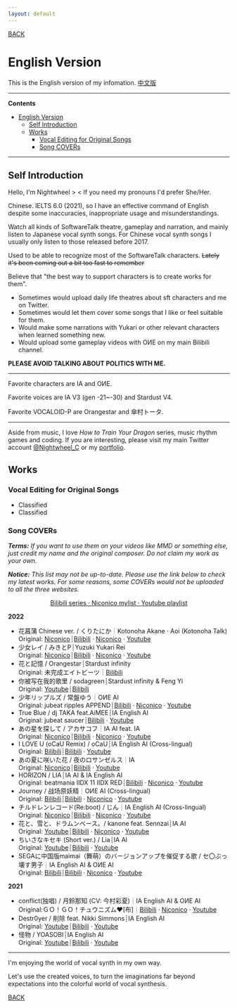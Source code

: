 ```yaml
---
layout: default
---
```


[BACK](./)

# English Version

This is the English version of my infomation. [中文版](./Chinese-intro.html)

---

**Contents**

- [English Version](#english-version)
  - [Self Introduction](#self-introduction)
  - [Works](#works)
    - [Vocal Editing for Original Songs](#vocal-editing-for-original-songs)
    - [Song COVERs](#song-covers)

---

## Self Introduction

Hello, I'm Nightwheel > < If you need my pronouns I'd prefer She/Her.

Chinese. IELTS 6.0 (2021), so I have an effective command of English despite some inaccuracies, inappropriate usage and misunderstandings.

Watch all kinds of SoftwareTalk theatre, gameplay and narration, and mainly listen to Japanese vocal synth songs. For Chinese vocal synth songs I usually only listen to those released before 2017.

Used to be able to recognize most of the SoftwareTalk characters. ~~Lately it's been coming out a bit too fast to remember~~

Believe that "the best way to support characters is to create works for them".

- Sometimes would upload daily life theatres about sft characters and me on Twitter.
- Sometimes would let them cover some songs that I like or feel suitable for them.
- Would make some narrations with Yukari or other relevant characters when learned something new.
- Would upload some gameplay videos with OИE on my main Bilibili channel.

**PLEASE AVOID TALKING ABOUT POLITICS WITH ME.**

---

Favorite characters are IA and OИE.

Favorite voices are IA V3 (gen -21~-30) and Stardust V4.

Favorite VOCALOID-P are Orangestar and 傘村トータ.

---

Aside from music, I love *How to Train Your Dragon* series, music rhythm games and coding. If you are interesting, please visit my main Twitter account [@Nightwheel_C](https://twitter.com/Nightwheel_C) or my [portfolio](https://nachtgeistw.github.io/).

## Works

### Vocal Editing for Original Songs

- Classified
- Classified

### Song COVERs

***Terms:*** *If you want to use them on your videos like MMD or something else, just credit my name and the original composer. Do not claim my work as your own.*

***Notice:*** *This list may not be up-to-date. Please use the link below to check my latest works. For some reasons, some COVERs would not be uploaded to all the three websites.*

<p align="center">
  <a href="https://space.bilibili.com/2138390911/channel/seriesdetail?sid=2017460">
    Bilibili series ·
  </a>
  <a href="https://www.nicovideo.jp/user/121806569/mylist/72649007">
    Niconico mylist ·
  </a>
  <a href="https://www.youtube.com/playlist?list=PL_-VcYTwneVaBp7mqzpmgrJYF6MVq6Cei">
    Youtube playlist
  </a>
</p>

**2022**

- 花菖蒲 Chinese ver. / くりたにか┊Kotonoha Akane · Aoi (Kotonoha Talk) <br>Original: [Niconico](https://www.nicovideo.jp/watch/sm30265519)┊[Bilibili]() · [Niconico](https://www.nicovideo.jp/watch/sm41173318) · [Youtube](https://www.youtube.com/watch?v=su9JbcjXf0E)
- 少女レイ / みきとP┊Yuzuki Yukari Rei <br>Original: [Niconico](https://www.nicovideo.jp/watch/sm33546451)┊[Bilibili](https://www.bilibili.com/video/BV15a411d7RZ) · [Niconico](https://www.nicovideo.jp/watch/sm40951151) · [Youtube](https://www.youtube.com/watch?v=jdIWL9FVqds&list=PL_-VcYTwneVaBp7mqzpmgrJYF6MVq6Cei&index=1)
- 花と記憶 / Orangestar┊Stardust infinity <br>Original: 未完成エイトビーツ┊[Bilibili](https://www.bilibili.com/video/BV1EV4y147A4)
- 你被写在我的歌里 / sodagreen┊Stardust infinity & Feng Yi <br>Original: [Youtube](https://www.youtube.com/watch?v=UBRmadULoP0)┊[Bilibili](https://www.bilibili.com/video/BV1SY4y1x7uz)
- 少年リップルズ / 常盤ゆう┊OИE AI <br>Original: jubeat ripples APPEND┊[Bilibili](https://www.bilibili.com/video/BV1Ca411e74U) · [Niconico](https://www.nicovideo.jp/watch/sm40337609) · [Youtube](https://www.youtube.com/watch?v=6RYcw_PteAQ)
- True Blue / dj TAKA feat.AiMEE┊IA English AI <br>Original: jubeat saucer┊[Bilibili](https://www.bilibili.com/video/BV1rR4y157nk) · [Youtube](https://www.youtube.com/watch?v=18v_HH9LGEg)
- あの星を探して / アカサコフ┊IA AI feat. IA <br>Original: [Niconico](https://www.nicovideo.jp/watch/sm38295007)┊[Bilibili](https://www.bilibili.com/video/BV1kq4y1t7qW) · [Niconico](https://www.nicovideo.jp/watch/sm40087658) · [Youtube](https://www.youtube.com/watch?v=W3Vn7UEoQIg)
- I LOVE U (oCaU Remix) / oCaU┊IA English AI (Cross-lingual) <br>Original: [Bilibili](https://www.bilibili.com/video/BV1ds411Z7rQ)┊[Bilibili](https://www.bilibili.com/video/BV1JP4y1w7cg) · [Youtube]()
- あの夏に咲いた花 / 夜のロサンゼルス┊IA <br>Original: [Niconico](https://www.nicovideo.jp/watch/sm39450647)┊[Bilibili](https://www.bilibili.com/video/BV15S4y177m8) · [Youtube](https://www.youtube.com/watch?v=5UGhZSsyR6E)
- HORIZON / LIA┊IA AI & IA English AI <br>Original: beatmania IIDX 11 IIDX RED┊[Bilibili](https://www.bilibili.com/video/BV1Gq4y1b78c) · [Niconico](https://www.nicovideo.jp/watch/sm40018257) · [Youtube](https://www.youtube.com/watch?v=Sc4EQfBxlCg)
- Journey / 战场原妖精┊OИE AI (Cross-lingual) <br>Original: [Bilibili](https://www.bilibili.com/video/BV1BW411s7NW)┊[Bilibili](https://www.bilibili.com/video/BV13R4y1u7ck) · [Niconico](https://www.nicovideo.jp/watch/sm39951278) · [Youtube](https://www.youtube.com/watch?v=_BVVFOzrY1A)
- チルドレンレコード(Re:boot) / じん┊IA English AI (Cross-lingual) <br>Original: [Niconico](https://www.nicovideo.jp/watch/sm38519067)┊[Bilibili](https://www.bilibili.com/video/BV1cT4y1y7KP) · [Niconico](https://www.nicovideo.jp/watch/sm39951434) · [Youtube](https://www.youtube.com/watch?v=51BgiIUsbp0)
- 花と、雪と、ドラムンベース。/ kanone feat. Sennzai┊IA AI <br>Original: [Youtube](https://www.youtube.com/watch?v=KL3z-VFNNa8)┊[Bilibili](https://www.bilibili.com/video/BV15S4y177m8) · [Niconico](https://www.nicovideo.jp/watch/sm39965543) · [Youtube](https://www.youtube.com/watch?v=8AcInWkGcR4)
- ちいさなキセキ (Short ver.) / Lia┊IA AI <br>Original: [Youtube](https://www.youtube.com/watch?v=67Et6JeKg8I)┊[Bilibili](https://www.bilibili.com/video/BV1Mr4y1v76X) · [Youtube](https://www.youtube.com/watch?v=5qji5i2mDrI)
- SEGAに中国版maimai（舞萌）のバージョンアップを催促する歌 / セ〇ぶっ壊す男子┊IA English AI & OИE AI <br>Original: [Bilibili](https://www.bilibili.com/video/BV1bY411a7Xt)┊[Bilibili](https://www.bilibili.com/video/BV1jZ4y1S7uW) · [Niconico](https://www.nicovideo.jp/watch/sm39856847) · [Youtube](https://www.youtube.com/watch?v=lcQhipG36Aw&list=PL_-VcYTwneVaBp7mqzpmgrJYF6MVq6Cei&index=12)

**2021**

- conflict(独唱) / 月鈴那知 (CV: 今村彩夏)┊IA English AI & OИE AI <br>Original:ＧＯ！ＧＯ！チュウニズム♥[布]┊[Bilibili](https://www.bilibili.com/video/BV1F34y1R72q) · [Niconico](https://www.nicovideo.jp/watch/sm39699599) · [Youtube](https://www.youtube.com/watch?v=bQKGV9lX98A)
- Destr0yer / 削除 feat. Nikki Simmons┊IA English AI <br>Original: [Youtube](https://www.youtube.com/watch?v=9bV0HxsKHdc)┊[Bilibili](https://www.bilibili.com/video/BV1Dr4y1C7MG) · [Youtube](https://www.youtube.com/watch?v=vrsaGtdBHhw&list)
- 怪物 / YOASOBI┊IA English AI <br>Original: [Youtube](https://www.youtube.com/watch?v=dy90tA3TT1c&ab_channel=Ayase%2FYOASOBI)┊[Bilibili](https://www.bilibili.com/video/BV1pT4y1d7Ti) · [Youtube](https://www.youtube.com/watch?v=zW8JfnJttis)

---

I'm enjoying the world of vocal synth in my own way.

Let's use the created voices, to turn the imaginations far beyond expectations into the colorful world of vocal synthesis.

[BACK](./)
